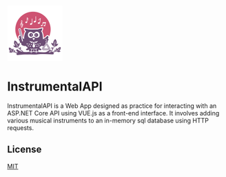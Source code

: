 <img src="https://raw.githubusercontent.com/charliemccrea/InstrumentalAPI/master/Front-End/src/assets/logo.png" height="128px">

# InstrumentalAPI

InstrumentalAPI is a Web App designed as practice for interacting with an ASP.NET Core API using VUE.js as a front-end interface.  It involves adding various musical instruments to an in-memory sql database using HTTP requests.

## License

[MIT](LICENSE)
